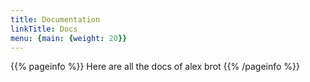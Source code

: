 ```yaml
---
title: Documentation
linkTitle: Docs
menu: {main: {weight: 20}}
---
```


{{% pageinfo %}}
Here are all the docs of alex brot
{{% /pageinfo %}}



